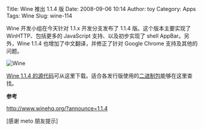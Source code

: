 Title: Wine 推出 1.1.4 版
Date: 2008-09-06 10:14
Author: toy
Category: Apps
Tags: Wine
Slug: wine-114

Wine 开发小组在今天针对 1.1.x 开发分支发布了 1.1.4
版。这个版本主要实现了 WinHTTP、包括更多的 JavaScript
支持、以及初步实现了 shell AppBar。另外，Wine 1.1.4
也增加了中文翻译，并修正了针对 Google Chrome 支持及其他的问题。

![Wine](http://i.linuxtoy.org/i/2007/04/winehq.png)

[Wine 1.1.4
的源代码](http://ibiblio.org/pub/linux/system/emulators/wine/wine-1.1.4.tar.bz2)可从这里下载。适合各发行版使用的[二进制包](http://www.winehq.org/site/download)能够在这里查找。

**参考**

<http://www.winehq.org/?announce=1.1.4>

[感谢 meto 朋友提示]
